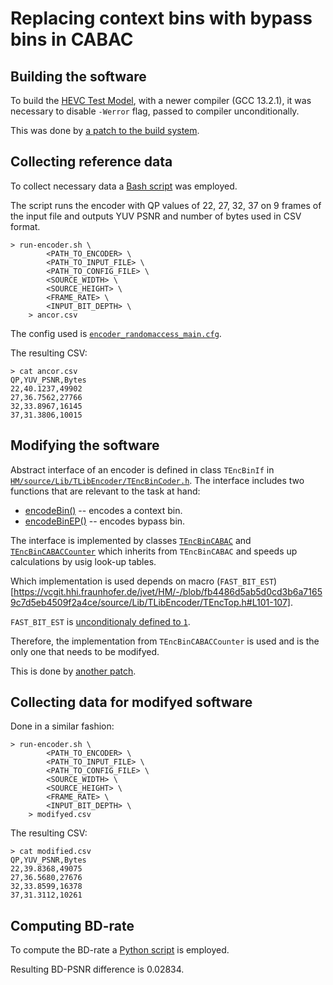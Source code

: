 # Replacing context bins with bypass bins in CABAC

## Building the software

To build the [HEVC Test Model](https://vcgit.hhi.fraunhofer.de/jvet/HM/-/tree/master), with a newer compiler (GCC 13.2.1), it was necessary to disable `-Werror` flag, passed to compiler unconditionally.

This was done by [a patch to the build system](disable_warnings.patch).

## Collecting reference data

To collect necessary data a [Bash script](run-encoder.sh) was employed.

The script runs the encoder with QP values of 22, 27, 32, 37 on 9 frames of the input file and outputs YUV PSNR and number of bytes used in CSV format.
```
> run-encoder.sh \
        <PATH_TO_ENCODER> \
        <PATH_TO_INPUT_FILE> \
        <PATH_TO_CONFIG_FILE> \
        <SOURCE_WIDTH> \
        <SOURCE_HEIGHT> \
        <FRAME_RATE> \
        <INPUT_BIT_DEPTH> \
    > ancor.csv
```

The config used is [`encoder_randomaccess_main.cfg`](https://vcgit.hhi.fraunhofer.de/jvet/HM/-/blob/fb4486d5ab5d0cd3b6a71659c7d5eb4509f2a4ce/cfg/encoder_randomaccess_main.cfg).

The resulting CSV:
```
> cat ancor.csv
QP,YUV_PSNR,Bytes
22,40.1237,49902
27,36.7562,27766
32,33.8967,16145
37,31.3806,10015
```

## Modifying the software

Abstract interface of an encoder is defined in class `TEncBinIf` in [`HM/source/Lib/TLibEncoder/TEncBinCoder.h`](https://vcgit.hhi.fraunhofer.de/jvet/HM/-/blob/fb4486d5ab5d0cd3b6a71659c7d5eb4509f2a4ce/source/Lib/TLibEncoder/TEncBinCoder.h).
The interface includes two functions that are relevant to the task at hand:
* [encodeBin()](https://vcgit.hhi.fraunhofer.de/jvet/HM/-/blob/fb4486d5ab5d0cd3b6a71659c7d5eb4509f2a4ce/source/Lib/TLibEncoder/TEncBinCoder.h#L67) -- encodes a context bin.
* [encodeBinEP()]( https://vcgit.hhi.fraunhofer.de/jvet/HM/-/blob/fb4486d5ab5d0cd3b6a71659c7d5eb4509f2a4ce/source/Lib/TLibEncoder/TEncBinCoder.h#L68) -- encodes bypass bin.

The interface is implemented by classes [`TEncBinCABAC`](https://vcgit.hhi.fraunhofer.de/jvet/HM/-/blob/fb4486d5ab5d0cd3b6a71659c7d5eb4509f2a4ce/source/Lib/TLibEncoder/TEncBinCoderCABAC.h#L47) and [`TEncBinCABACCounter`](https://vcgit.hhi.fraunhofer.de/jvet/HM/-/blob/fb4486d5ab5d0cd3b6a71659c7d5eb4509f2a4ce/source/Lib/TLibEncoder/TEncBinCoderCABACCounter.h#L50) which inherits from `TEncBinCABAC` and speeds up calculations by usig look-up tables.

Which implementation is used depends on macro (`FAST_BIT_EST`)[https://vcgit.hhi.fraunhofer.de/jvet/HM/-/blob/fb4486d5ab5d0cd3b6a71659c7d5eb4509f2a4ce/source/Lib/TLibEncoder/TEncTop.h#L101-107].

`FAST_BIT_EST` is [unconditionaly defined to `1`](https://vcgit.hhi.fraunhofer.de/jvet/HM/-/blob/fb4486d5ab5d0cd3b6a71659c7d5eb4509f2a4ce/source/Lib/TLibCommon/TypeDef.h#L132).

Therefore, the implementation from `TEncBinCABACCounter` is used and is the only one that needs to be modifyed.

This is done by [another patch](replace_context_with_bypass.patch).

## Collecting data for modifyed software

Done in a similar fashion:
```
> run-encoder.sh \
        <PATH_TO_ENCODER> \
        <PATH_TO_INPUT_FILE> \
        <PATH_TO_CONFIG_FILE> \
        <SOURCE_WIDTH> \
        <SOURCE_HEIGHT> \
        <FRAME_RATE> \
        <INPUT_BIT_DEPTH> \
    > modifyed.csv
```

The resulting CSV:
```
> cat modified.csv
QP,YUV_PSNR,Bytes
22,39.8368,49075
27,36.5680,27676
32,33.8599,16378
37,31.3112,10261
```

## Computing BD-rate

To compute the BD-rate a [Python script](getBDRate.py) is employed.

Resulting BD-PSNR difference is 0.02834.
